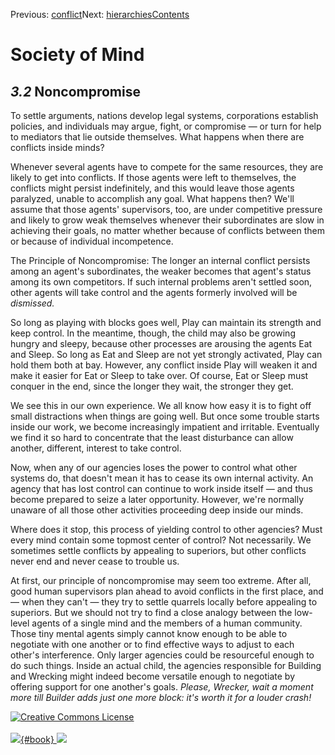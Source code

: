 <div class="chapnav">

<span class="prev">Previous: [conflict](./som-3.1.html)</span><span
class="next">Next: [hierarchies](./som-3.3.html)</span><span
class="contents">[Contents](index.html)</span>
<div class="titlebar">

Society of Mind
===============

</div>

</div>

*3.2* Noncompromise
-------------------

To settle arguments, nations develop legal systems, corporations
establish policies, and individuals may argue, fight, or compromise — or
turn for help to mediators that lie outside themselves. What happens
when there are conflicts inside minds?

Whenever several agents have to compete for the same resources, they are
likely to get into conflicts. If those agents were left to themselves,
the conflicts might persist indefinitely, and this would leave those
agents paralyzed, unable to accomplish any goal. What happens then?
We'll assume that those agents' supervisors, too, are under competitive
pressure and likely to grow weak themselves whenever their subordinates
are slow in achieving their goals, no matter whether because of
conflicts between them or because of individual incompetence.

The Principle of Noncompromise: The longer an internal conflict persists
among an agent's subordinates, the weaker becomes that agent's status
among its own competitors. If such internal problems aren't settled
soon, other agents will take control and the agents formerly involved
will be *dismissed.*

So long as playing with blocks goes well, Play can maintain its strength
and keep control. In the meantime, though, the child may also be growing
hungry and sleepy, because other processes are arousing the agents Eat
and Sleep. So long as Eat and Sleep are not yet strongly activated, Play
can hold them both at bay. However, any conflict inside Play will weaken
it and make it easier for Eat or Sleep to take over. Of course, Eat or
Sleep must conquer in the end, since the longer they wait, the stronger
they get.

We see this in our own experience. We all know how easy it is to fight
off small distractions when things are going well. But once some trouble
starts inside our work, we become increasingly impatient and irritable.
Eventually we find it so hard to concentrate that the least disturbance
can allow another, different, interest to take control.

Now, when any of our agencies loses the power to control what other
systems do, that doesn't mean it has to cease its own internal activity.
An agency that has lost control can continue to work inside itself — and
thus become prepared to seize a later opportunity. However, we're
normally unaware of all those other activities proceeding deep inside
our minds.

Where does it stop, this process of yielding control to other agencies?
Must every mind contain some topmost center of control? Not necessarily.
We sometimes settle conflicts by appealing to superiors, but other
conflicts never end and never cease to trouble us.

At first, our principle of noncompromise may seem too extreme. After
all, good human supervisors plan ahead to avoid conflicts in the first
place, and — when they can't — they try to settle quarrels locally
before appealing to superiors. But we should not try to find a close
analogy between the low-level agents of a single mind and the members of
a human community. Those tiny mental agents simply cannot know enough to
be able to negotiate with one another or to find effective ways to
adjust to each other's interference. Only larger agencies could be
resourceful enough to do such things. Inside an actual child, the
agencies responsible for Building and Wrecking might indeed become
versatile enough to negotiate by offering support for one another's
goals. *Please, Wrecker, wait a moment more till Builder adds just one
more block: it's worth it for a louder crash!*

<div class="footer">

[![Creative Commons
License](http://i.creativecommons.org/l/by-nc-sa/3.0/80x15.png)](http://creativecommons.org/licenses/by-nc-sa/3.0/deed.en_US)\
\
[![](./images/som_book.jpeg){#book}
![](./images/a_logo_17.gif)](http://www.amazon.com/gp/product/0671657135?ie=UTF8&camp=1789&creativeASIN=0671657135&linkCode=xm2&tag=marvinminsky)

</div>
